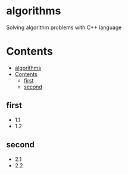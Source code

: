 # algorithms

Solving algorithm problems with C++ language

# Contents

- [algorithms](#algorithms)
- [Contents](#contents)
  - [first](#first)
  - [second](#second)

## first

- 1.1
- 1.2

## second

- 2.1
- 2.2
